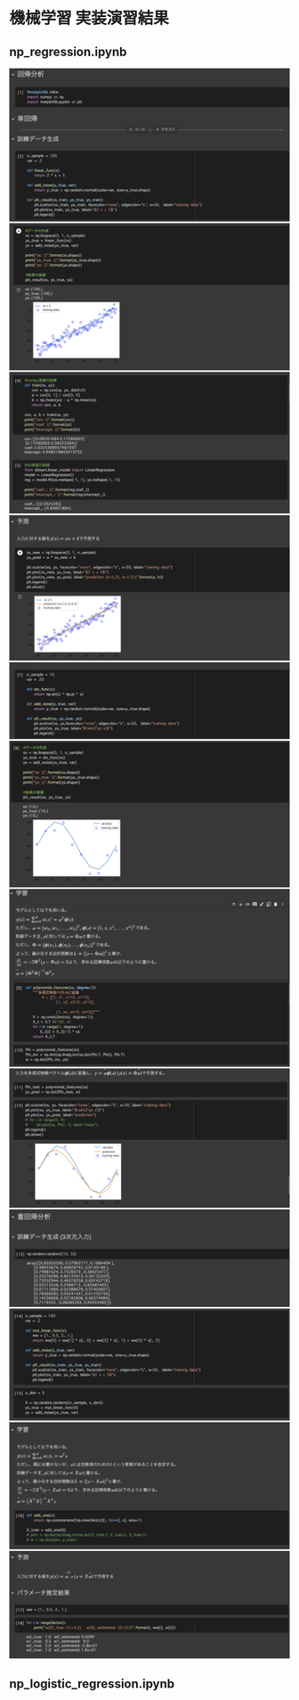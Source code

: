 
# 機械学習 実装演習結果

## np_regression.ipynb

![](../image/機械学習/pra_1.png)
![](../image/機械学習/pra_2.png)
![](../image/機械学習/pra_3.png)
![](../image/機械学習/pra_4.png)
![](../image/機械学習/pra_5.png)
![](../image/機械学習/pra_6.png)
![](../image/機械学習/pra_7.png)
![](../image/機械学習/pra_8.png)
![](../image/機械学習/pra_9.png)
![](../image/機械学習/pra_10.png)
![](../image/機械学習/pra_11.png)
![](../image/機械学習/pra_12.png)

## np_logistic_regression.ipynb

